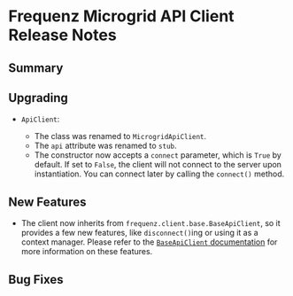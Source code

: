 # Frequenz Microgrid API Client Release Notes

## Summary

<!-- Here goes a general summary of what this release is about -->

## Upgrading

- `ApiClient`:

    * The class was renamed to `MicrogridApiClient`.
    * The `api` attribute was renamed to `stub`.
    * The constructor now accepts a `connect` parameter, which is `True` by default. If set to `False`, the client will not connect to the server upon instantiation. You can connect later by calling the `connect()` method.

## New Features

- The client now inherits from `frequenz.client.base.BaseApiClient`, so it provides a few new features, like `disconnect()`ing or using it as a context manager. Please refer to the [`BaseApiClient` documentation](https://frequenz-floss.github.io/frequenz-client-base-python/latest/reference/frequenz/client/base/client/#frequenz.client.base.client.BaseApiClient) for more information on these features.

## Bug Fixes

<!-- Here goes notable bug fixes that are worth a special mention or explanation -->
